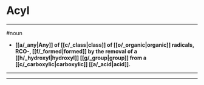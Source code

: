 # Acyl
---
#noun
- **[[a/_any|Any]] of [[c/_class|class]] of [[o/_organic|organic]] radicals, RCO-, [[f/_formed|formed]] by the removal of a [[h/_hydroxyl|hydroxyl]] [[g/_group|group]] from a [[c/_carboxylic|carboxylic]] [[a/_acid|acid]].**
---
---
